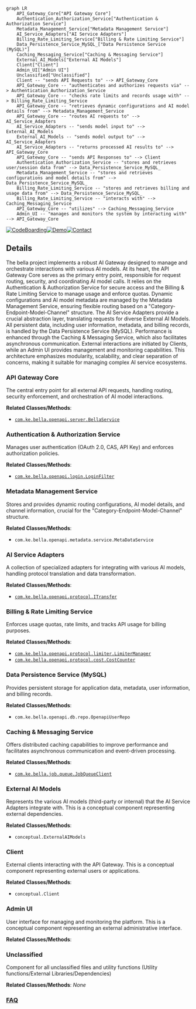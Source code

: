 ```mermaid
graph LR
    API_Gateway_Core["API Gateway Core"]
    Authentication_Authorization_Service["Authentication & Authorization Service"]
    Metadata_Management_Service["Metadata Management Service"]
    AI_Service_Adapters["AI Service Adapters"]
    Billing_Rate_Limiting_Service["Billing & Rate Limiting Service"]
    Data_Persistence_Service_MySQL_["Data Persistence Service (MySQL)"]
    Caching_Messaging_Service["Caching & Messaging Service"]
    External_AI_Models["External AI Models"]
    Client["Client"]
    Admin_UI["Admin UI"]
    Unclassified["Unclassified"]
    Client -- "sends API Requests to" --> API_Gateway_Core
    API_Gateway_Core -- "authenticates and authorizes requests via" --> Authentication_Authorization_Service
    API_Gateway_Core -- "checks rate limits and records usage with" --> Billing_Rate_Limiting_Service
    API_Gateway_Core -- "retrieves dynamic configurations and AI model details from" --> Metadata_Management_Service
    API_Gateway_Core -- "routes AI requests to" --> AI_Service_Adapters
    AI_Service_Adapters -- "sends model input to" --> External_AI_Models
    External_AI_Models -- "sends model output to" --> AI_Service_Adapters
    AI_Service_Adapters -- "returns processed AI results to" --> API_Gateway_Core
    API_Gateway_Core -- "sends API Responses to" --> Client
    Authentication_Authorization_Service -- "stores and retrieves user/session data from" --> Data_Persistence_Service_MySQL_
    Metadata_Management_Service -- "stores and retrieves configurations and model details from" --> Data_Persistence_Service_MySQL_
    Billing_Rate_Limiting_Service -- "stores and retrieves billing and usage data from" --> Data_Persistence_Service_MySQL_
    Billing_Rate_Limiting_Service -- "interacts with" --> Caching_Messaging_Service
    API_Gateway_Core -- "utilizes" --> Caching_Messaging_Service
    Admin_UI -- "manages and monitors the system by interacting with" --> API_Gateway_Core
```

[![CodeBoarding](https://img.shields.io/badge/Generated%20by-CodeBoarding-9cf?style=flat-square)](https://github.com/CodeBoarding/CodeBoarding)[![Demo](https://img.shields.io/badge/Try%20our-Demo-blue?style=flat-square)](https://www.codeboarding.org/diagrams)[![Contact](https://img.shields.io/badge/Contact%20us%20-%20contact@codeboarding.org-lightgrey?style=flat-square)](mailto:contact@codeboarding.org)

## Details

The bella project implements a robust AI Gateway designed to manage and orchestrate interactions with various AI models. At its heart, the API Gateway Core serves as the primary entry point, responsible for request routing, security, and coordinating AI model calls. It relies on the Authentication & Authorization Service for secure access and the Billing & Rate Limiting Service to manage usage and enforce quotas. Dynamic configurations and AI model metadata are managed by the Metadata Management Service, ensuring flexible routing based on a "Category-Endpoint-Model-Channel" structure. The AI Service Adapters provide a crucial abstraction layer, translating requests for diverse External AI Models. All persistent data, including user information, metadata, and billing records, is handled by the Data Persistence Service (MySQL). Performance is enhanced through the Caching & Messaging Service, which also facilitates asynchronous communication. External interactions are initiated by Clients, while an Admin UI provides management and monitoring capabilities. This architecture emphasizes modularity, scalability, and clear separation of concerns, making it suitable for managing complex AI service ecosystems.

### API Gateway Core
The central entry point for all external API requests, handling routing, security enforcement, and orchestration of AI model interactions.


**Related Classes/Methods**:

- <a href="https://github.com/LianjiaTech/bella-openapi//blob/develop/api/spi/src/main/java/com/ke/bella/openapi/server/BellaService.java" target="_blank" rel="noopener noreferrer">`com.ke.bella.openapi.server.BellaService`</a>


### Authentication & Authorization Service
Manages user authentication (OAuth 2.0, CAS, API Key) and enforces authorization policies.


**Related Classes/Methods**:

- <a href="https://github.com/LianjiaTech/bella-openapi//blob/develop/api/spi/src/main/java/com/ke/bella/openapi/login/LoginFilter.java" target="_blank" rel="noopener noreferrer">`com.ke.bella.openapi.login.LoginFilter`</a>


### Metadata Management Service
Stores and provides dynamic routing configurations, AI model details, and channel information, crucial for the "Category-Endpoint-Model-Channel" structure.


**Related Classes/Methods**:

- `com.ke.bella.openapi.metadata.service.MetaDataService`


### AI Service Adapters
A collection of specialized adapters for integrating with various AI models, handling protocol translation and data transformation.


**Related Classes/Methods**:

- <a href="https://github.com/LianjiaTech/bella-openapi//blob/develop/api/sdk/src/main/java/com/ke/bella/openapi/protocol/ITransfer.java" target="_blank" rel="noopener noreferrer">`com.ke.bella.openapi.protocol.ITransfer`</a>


### Billing & Rate Limiting Service
Enforces usage quotas, rate limits, and tracks API usage for billing purposes.


**Related Classes/Methods**:

- <a href="https://github.com/LianjiaTech/bella-openapi//blob/develop/api/server/src/main/java/com/ke/bella/openapi/protocol/limiter/LimiterManager.java" target="_blank" rel="noopener noreferrer">`com.ke.bella.openapi.protocol.limiter.LimiterManager`</a>
- <a href="https://github.com/LianjiaTech/bella-openapi//blob/develop/api/server/src/main/java/com/ke/bella/openapi/protocol/cost/CostCounter.java" target="_blank" rel="noopener noreferrer">`com.ke.bella.openapi.protocol.cost.CostCounter`</a>


### Data Persistence Service (MySQL)
Provides persistent storage for application data, metadata, user information, and billing records.


**Related Classes/Methods**:

- `com.ke.bella.openapi.db.repo.OpenapiUserRepo`


### Caching & Messaging Service
Offers distributed caching capabilities to improve performance and facilitates asynchronous communication and event-driven processing.


**Related Classes/Methods**:

- <a href="https://github.com/LianjiaTech/bella-openapi//blob/develop/api/sdk/src/main/java/com/ke/bella/job/queue/JobQueueClient.java" target="_blank" rel="noopener noreferrer">`com.ke.bella.job.queue.JobQueueClient`</a>


### External AI Models
Represents the various AI models (third-party or internal) that the AI Service Adapters integrate with. This is a conceptual component representing external dependencies.


**Related Classes/Methods**:

- `conceptual.ExternalAIModels`


### Client
External clients interacting with the API Gateway. This is a conceptual component representing external users or applications.


**Related Classes/Methods**:

- `conceptual.Client`


### Admin UI
User interface for managing and monitoring the platform. This is a conceptual component representing an external administrative interface.


**Related Classes/Methods**:



### Unclassified
Component for all unclassified files and utility functions (Utility functions/External Libraries/Dependencies)


**Related Classes/Methods**: _None_



### [FAQ](https://github.com/CodeBoarding/GeneratedOnBoardings/tree/main?tab=readme-ov-file#faq)